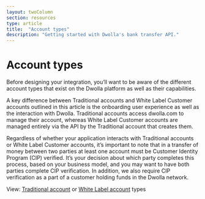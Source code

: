 ```yaml
---
layout: twoColumn
section: resources
type: article
title:  "Account types"
description: "Getting started with Dwolla's bank transfer API."
---
```


# Account types

Before designing your integration, you’ll want to be aware of the different account types that exist on the Dwolla platform as well as their capabilities. 

A key difference between Traditional accounts and White Label Customer accounts outlined in this article is the onboarding user experience as well as the interaction with Dwolla. Traditional accounts access dwolla.com to manage their account, whereas White Label Customer accounts are managed entirely via the API by the Traditional account that creates them. 

Regardless of whether your application interacts with Traditional accounts or White Label Customer accounts, it’s important to note that in a transfer of money between two parties at least one account must be Customer Identity Program (CIP) verified. It’s your decision about which party completes this process, based on your business model, and you may want to have both parties complete CIP verification. In addition, we also require CIP verification as a part of a customer holding funds in the Dwolla network. 

View: [Traditional account](/resources/account-types/traditional-accounts.html) or [White Label account](/resources/account-types/white-label-accounts.html) types